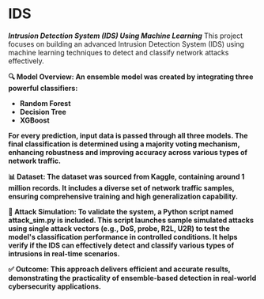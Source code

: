 # IDS

<b><i>Intrusion Detection System (IDS) Using Machine Learning</i></b>
This project focuses on building an advanced Intrusion Detection System (IDS) using machine learning techniques to detect and classify network attacks effectively.

<b>🔍 Model Overview:<b>
An ensemble model was created by integrating three powerful classifiers:
  - Random Forest
  - Decision Tree
  - XGBoost

For every prediction, input data is passed through all three models. The final classification is determined using a majority voting mechanism, enhancing robustness and improving accuracy across various types of network traffic.

<b>📊 Dataset:</b>
The dataset was sourced from Kaggle, containing around 1 million records. It includes a diverse set of network traffic samples, ensuring comprehensive training and high generalization capability.

<b>🧪 Attack Simulation:<b>
To validate the system, a Python script named attack_sim.py is included. This script launches sample simulated attacks using single attack vectors (e.g., DoS, probe, R2L, U2R) to test the model's classification performance in controlled conditions. It helps verify if the IDS can effectively detect and classify various types of intrusions in real-time scenarios.

<b>✅ Outcome:<b>
This approach delivers efficient and accurate results, demonstrating the practicality of ensemble-based detection in real-world cybersecurity applications.
